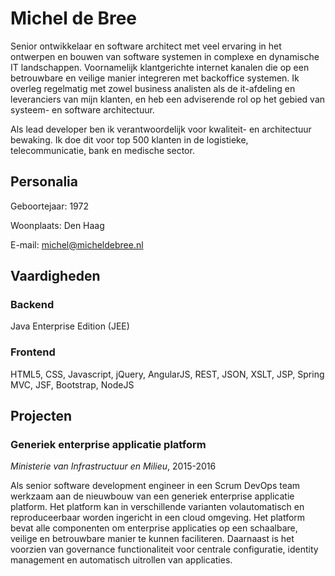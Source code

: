 # Michel de Bree

Senior ontwikkelaar en software architect met veel ervaring in het ontwerpen en bouwen van software systemen in complexe en dynamische IT landschappen. Voornamelijk klantgerichte internet kanalen die op een betrouwbare en veilige manier integreren met backoffice systemen.
Ik overleg regelmatig met zowel business analisten als de it-afdeling en leveranciers van mijn klanten, en heb een adviserende rol op het gebied van systeem- en software architectuur.

Als lead developer ben ik verantwoordelijk voor kwaliteit- en architectuur bewaking. Ik doe dit voor top 500 klanten in de logistieke, telecommunicatie, bank en medische sector.

## Personalia

Geboortejaar: 1972

Woonplaats: Den Haag

E-mail: [michel@micheldebree.nl](mailto:michel@micheldebree.nl)

## Vaardigheden

### Backend
Java Enterprise Edition (JEE)

### Frontend
HTML5, CSS, Javascript, jQuery, AngularJS, REST, JSON, XSLT, JSP, Spring MVC, JSF, Bootstrap, NodeJS

## Projecten

### Generiek enterprise applicatie platform

_Ministerie van Infrastructuur en Milieu_, 2015-2016

Als senior software development engineer in een Scrum DevOps team werkzaam aan de nieuwbouw van een generiek enterprise applicatie platform. Het platform kan in verschillende varianten volautomatisch en reproduceerbaar worden ingericht in een cloud omgeving. Het platform bevat alle componenten om enterprise applicaties op een schaalbare, veilige en betrouwbare manier te kunnen faciliteren. Daarnaast is het voorzien van governance functionaliteit voor centrale configuratie, identity management en automatisch uitrollen van applicaties.
